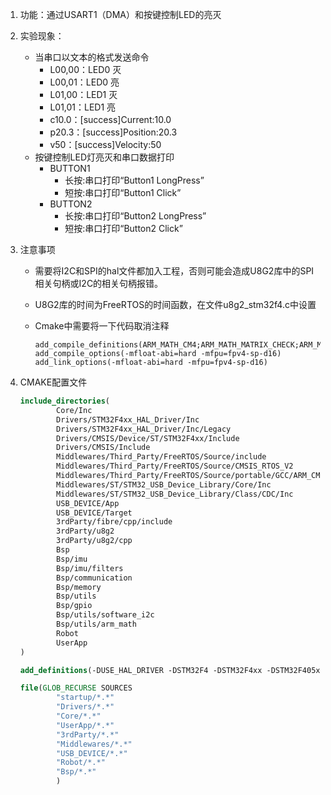 1. 功能：通过USART1（DMA）和按键控制LED的亮灭

2. 实验现象：

   - 当串口以文本的格式发送命令
     - L00,00：LED0 灭
     - L00,01：LED0 亮
     - L01,00：LED1 灭
     - L01,01：LED1 亮
     - c10.0：[success]Current:10.0
     - p20.3：[success]Position:20.3
     - v50：[success]Velocity:50
   - 按键控制LED灯亮灭和串口数据打印
     - BUTTON1
       - 长按:串口打印“Button1 LongPress”
       - 短按:串口打印“Button1 Click”
     - BUTTON2
       - 长按:串口打印“Button2 LongPress”
       - 短按:串口打印“Button2 Click”
   
2. 注意事项

   - 需要将I2C和SPI的hal文件都加入工程，否则可能会造成U8G2库中的SPI相关句柄或I2C的相关句柄报错。
   
   - U8G2库的时间为FreeRTOS的时间函数，在文件u8g2_stm32f4.c中设置
   
   - Cmake中需要将一下代码取消注释
   
     ```
     add_compile_definitions(ARM_MATH_CM4;ARM_MATH_MATRIX_CHECK;ARM_MATH_ROUNDING)
     add_compile_options(-mfloat-abi=hard -mfpu=fpv4-sp-d16)
     add_link_options(-mfloat-abi=hard -mfpu=fpv4-sp-d16)
     ```
   
3. CMAKE配置文件

   ```cmake
   include_directories(
           Core/Inc
           Drivers/STM32F4xx_HAL_Driver/Inc
           Drivers/STM32F4xx_HAL_Driver/Inc/Legacy
           Drivers/CMSIS/Device/ST/STM32F4xx/Include
           Drivers/CMSIS/Include
           Middlewares/Third_Party/FreeRTOS/Source/include
           Middlewares/Third_Party/FreeRTOS/Source/CMSIS_RTOS_V2
           Middlewares/Third_Party/FreeRTOS/Source/portable/GCC/ARM_CM4F
           Middlewares/ST/STM32_USB_Device_Library/Core/Inc
           Middlewares/ST/STM32_USB_Device_Library/Class/CDC/Inc
           USB_DEVICE/App
           USB_DEVICE/Target
           3rdParty/fibre/cpp/include
           3rdParty/u8g2
           3rdParty/u8g2/cpp
           Bsp
           Bsp/imu
           Bsp/imu/filters
           Bsp/communication
           Bsp/memory
           Bsp/utils
           Bsp/gpio
           Bsp/utils/software_i2c
           Bsp/utils/arm_math
           Robot
           UserApp
   )
   
   add_definitions(-DUSE_HAL_DRIVER -DSTM32F4 -DSTM32F4xx -DSTM32F405xx -DconfigAPPLICATION_ALLOCATED_HEAP)
   
   file(GLOB_RECURSE SOURCES
           "startup/*.*"
           "Drivers/*.*"
           "Core/*.*"
           "UserApp/*.*"
           "3rdParty/*.*"
           "Middlewares/*.*"
           "USB_DEVICE/*.*"
           "Robot/*.*"
           "Bsp/*.*"
           )
   ```
